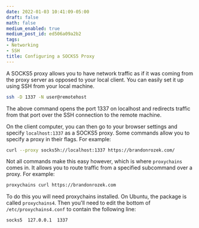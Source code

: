 ```yaml
---
date: 2022-01-03 10:41:09-05:00
draft: false
math: false
medium_enabled: true
medium_post_id: ed506a09a2b2
tags:
- Networking
- SSH
title: Configuring a SOCKS5 Proxy
---
```


A SOCKS5 proxy allows you to have network traffic as if it was coming from the proxy server as opposed to your local client. You can easily set it up using SSH from your local machine.

```bash
ssh -D 1337 -N user@remotehost
```

The above command opens the port 1337 on localhost and redirects traffic from that port over the SSH connection to the remote machine.

On the client computer, you can then go to your browser settings and specify `localhost:1337` as a SOCKS5 proxy. Some commands allow you to specify a proxy in their flags. For example:

```bash
curl --proxy socks5h://localhost:1337 https://brandonrozek.com/
```

Not all commands make this easy however, which is where `proxychains` comes in. It allows you to route traffic from a specified subcommand over a proxy. For example:

```bash
proxychains curl https://brandonrozek.com
```

To do this you will need proxychains installed. On Ubuntu, the package is called `proxychains4`. Then you'll need to edit the bottom of `/etc/proxychains4.conf` to contain the following line:

```
socks5  127.0.0.1  1337
```